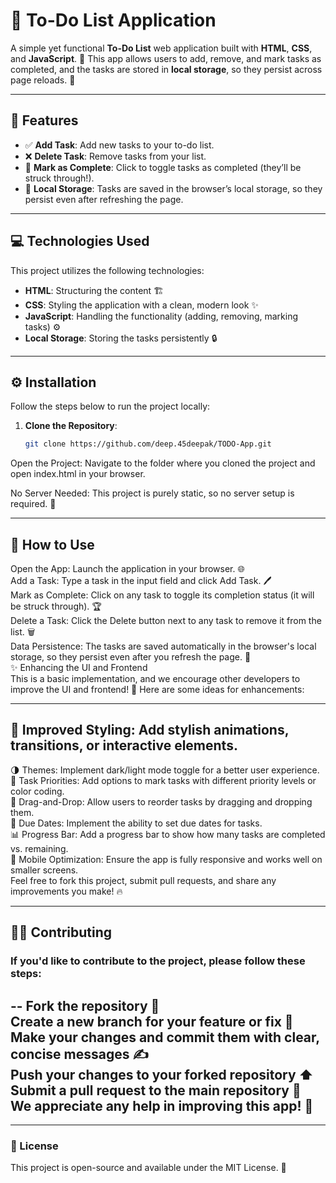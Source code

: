 # 📝 **To-Do List Application**

A simple yet functional **To-Do List** web application built with **HTML**, **CSS**, and **JavaScript**. 🎯 This app allows users to add, remove, and mark tasks as completed, and the tasks are stored in **local storage**, so they persist across page reloads. 🔄

---

## 🚀 Features

- ✅ **Add Task**: Add new tasks to your to-do list.
- ❌ **Delete Task**: Remove tasks from your list.
- 🎉 **Mark as Complete**: Click to toggle tasks as completed (they’ll be struck through!).
- 💾 **Local Storage**: Tasks are saved in the browser’s local storage, so they persist even after refreshing the page.

---

## 💻 Technologies Used

This project utilizes the following technologies:

- **HTML**: Structuring the content 🏗️
- **CSS**: Styling the application with a clean, modern look ✨
- **JavaScript**: Handling the functionality (adding, removing, marking tasks) ⚙️
- **Local Storage**: Storing the tasks persistently 🔒

---

## ⚙️ Installation

Follow the steps below to run the project locally:

1. **Clone the Repository**:
   ```bash
   git clone https://github.com/deep.45deepak/TODO-App.git

Open the Project: Navigate to the folder where you cloned the project and open index.html in your browser.

No Server Needed: This project is purely static, so no server setup is required. 🎉

---

##   📖 How to Use
Open the App: Launch the application in your browser. 🌐 <br>
Add a Task: Type a task in the input field and click Add Task. 🖊️<br>
Mark as Complete: Click on any task to toggle its completion status (it will be struck through). 🏆<br>
Delete a Task: Click the Delete button next to any task to remove it from the list. 🗑️<br>
Data Persistence: The tasks are saved automatically in the browser's local storage, so they persist even after you refresh the page. 🔁<br>
✨ Enhancing the UI and Frontend<br>
This is a basic implementation, and we encourage other developers to improve the UI and frontend! 🙌 Here are some ideas for enhancements:<br>

---

##   🎨 Improved Styling: Add stylish animations, transitions, or interactive elements.<br>
🌗 Themes: Implement dark/light mode toggle for a better user experience.<br>
🔴 Task Priorities: Add options to mark tasks with different priority levels or color coding.<br>
🧳 Drag-and-Drop: Allow users to reorder tasks by dragging and dropping them.<br>
📅 Due Dates: Implement the ability to set due dates for tasks.<br>
📊 Progress Bar: Add a progress bar to show how many tasks are completed vs. remaining.<br>
📱 Mobile Optimization: Ensure the app is fully responsive and works well on smaller screens.<br>
Feel free to fork this project, submit pull requests, and share any improvements you make! 🔥<br>

---

##   👩‍💻 Contributing <br>
###   If you'd like to contribute to the project, please follow these steps:
   --
   Fork the repository 🍴<br>
   Create a new branch for your feature or fix 🔧<br>
   Make your changes and commit them with clear, concise messages ✍️<br>
   Push your changes to your forked repository ⬆️<br>
   Submit a pull request to the main repository 🙏<br>
   We appreciate any help in improving this app! 💖<br>
--
---
###   📝 License
This project is open-source and available under the MIT License. 🌱
